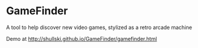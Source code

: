 # GameFinder
A tool to help discover new video games, stylized as a retro arcade machine

Demo at http://shullski.github.io/GameFinder/gamefinder.html
